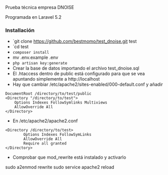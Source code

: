Prueba técnica empresa DNOISE



Programada en Laravel 5.2


### Installación ###

* `git clone https://github.com/bestmomo/test_dnoise.git test
* `cd test
* `composer install`
* mv .env.example .env
* `php artisan key:generate`
* Crear la base de datos importando el archivo test_dnoise.sql
* El .htaccess dentro de public está configurado para que se vea apuntando simplemente a http://localhost
* Hay que cambiar /etc/apache2/sites-enabled/000-default.conf y añadir

```
DocumentRoot /directory/to/test/public
<Directory "/directory/to/test">
    Options Indexes FollowSymlinks Multiviews
    AllowOverride All
</Directory>
```

* En /etc/apache2/apache2.conf

```
<Directory /directory/to/test>
        Options Indexes FollowSymLinks
        AllowOverride All
        Require all granted
</Directory>
```

* Comprobar que mod_rewrite está instalado y activarlo

sudo a2enmod rewrite
sudo service apache2 reload

